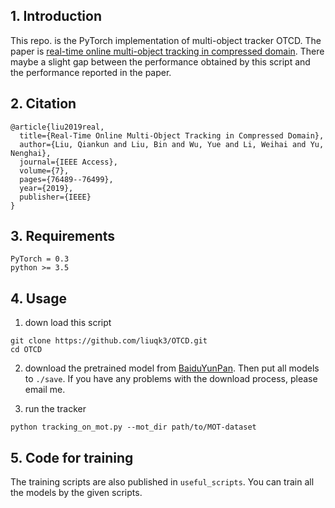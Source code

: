## 1. Introduction
This repo. is the PyTorch implementation of multi-object tracker OTCD.
The paper is [real-time online multi-object tracking in compressed domain](https://ieeexplore.ieee.org/abstract/document/8734056).
There maybe a slight gap between the performance obtained by this script and the performance reported in the paper.

## 2. Citation
```
@article{liu2019real,
  title={Real-Time Online Multi-Object Tracking in Compressed Domain},
  author={Liu, Qiankun and Liu, Bin and Wu, Yue and Li, Weihai and Yu, Nenghai},
  journal={IEEE Access},
  volume={7},
  pages={76489--76499},
  year={2019},
  publisher={IEEE}
}
```

## 3. Requirements
```
PyTorch = 0.3
python >= 3.5
```

## 4. Usage
1) down load this script
```
git clone https://github.com/liuqk3/OTCD.git
cd OTCD
```
2) download the pretrained model from [BaiduYunPan](https://pan.baidu.com/s/1-Enzek8SQpnr1BY1uzde4w). Then put all models to ```./save```. If you have any problems with the download process, please email me.

3) run the tracker

```
python tracking_on_mot.py --mot_dir path/to/MOT-dataset
```

## 5. Code for training
The training scripts are also published in ```useful_scripts```. You can train all the models by the given scripts.